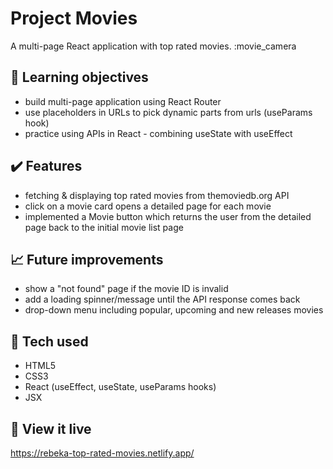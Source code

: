 # Project Movies

A multi-page React application with top rated movies. :movie_camera

## :brain: Learning objectives
- build multi-page application using React Router
- use placeholders in URLs to pick dynamic parts from urls (useParams hook)
- practice using APIs in React - combining useState with useEffect

## :heavy_check_mark: Features
- fetching & displaying top rated movies from themoviedb.org API
- click on a movie card opens a detailed page for each movie
- implemented a Movie button which returns the user from the detailed page back to the initial movie list page

## :chart_with_upwards_trend: Future improvements
- show a "not found" page if the movie ID is invalid
- add a loading spinner/message until the API response comes back
- drop-down menu including popular, upcoming and new releases movies
 
## :robot: Tech used 
- HTML5
- CSS3
- React (useEffect, useState, useParams hooks)
- JSX

## :eyes: View it live
https://rebeka-top-rated-movies.netlify.app/
